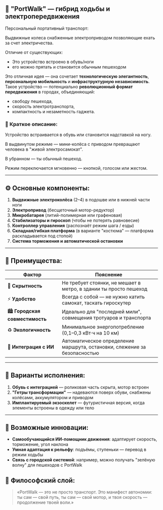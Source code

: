 ## 🦾 "PortWalk" — гибрид ходьбы и электропередвижения

Персональный портативный транспорт:

Выдвижные колеса снабженные электроприводом позволяющие ехать за счет электричества.

Отличие от существующих:
- Это устройство встроено в обувь/ноги
- его можно прятать и становится обычным пешеходом


Это отличная идея — она сочетает **технологическую элегантность**, **персональную мобильность** и **инфраструктурную независимость**. Такое устройство — потенциально **революционный формат передвижения** в городах, объединяющий:
- свободу пешехода,  
- скорость электротранспорта,  
- компактность и незаметность гаджета.

### 📌 **Краткое описание:**
Устройство встраивается в обувь или становится надставкой на ногу.  

В выдвинутом режиме — мини-колёса с приводом превращают человека в "живой электросамокат".  

В убранном — ты обычный пешеход.  

Режим переключается мгновенно — кнопкой, голосом или жестом.

---

## ⚙️ **Основные компоненты:**
1. **Выдвижные электроколёса** (2–4) в подошве или в нижней части ноги
2. **Электропривод** (бесщеточный мотор-редуктор)
3. **Микробатарея** (литий-полимерная или графеновая)
4. **Стабилизаторы и гироскоп** (чтобы не потерять равновесие)
5. **Контроллер управления** (распознаёт режим шага / езды)
6. **Складная/гибкая платформа** (в варианте "костюма" — платформа раскладывается под стопой)
7. **Система торможения и автоматической остановки**

---

## 🚀 **Преимущества:**

| Фактор                 | Пояснение |
|------------------------|-----------|
| 🦶 **Скрытность**        | Не требует стоянки, не мешает в метро, в здании ты просто пешеход |
| ⚡ **Удобство**         | Всегда с собой — не нужно катить самокат, таскать гироскутер |
| 🏙️ **Городская совместимость** | Идеально для "последней мили", совмещения тротуаров и транспорта |
| ♻️ **Экологичность**    | Минимальное энергопотребление (0,1–0,3 кВт⋅ч на 10 км) |
| 🧠 **Интеграция с ИИ**   | Автоматическое определение маршрута, остановки, слежение за безопасностью |

---

## 📐 **Варианты исполнения:**
1. **Обувь с интеграцией** — роликовая часть скрыта, мотор встроен
2. **"Гетры трансформации"** — надеваются поверх обуви, снабжены колёсами, аккумулятором и приводом
3. **Имплантируемый экзоскелет** — футуристичная версия, когда элементы встроены в одежду или тело

---

## 🧠 Возможные инновации:

- **Самообучающийся ИИ-помощник движения**: адаптирует скорость, торможение, угол наклона
- **Умная адаптация к рельефу**: подъёмы, ступеньки — перевод в режим ходьбы
- **Связь с городской системой**: например, можно получать "зелёную волну" для пешеходов с PortWalk

## 🔮 Философский слой:

> «PortWalk — это не просто транспорт. Это манифест автономии: ты сам — свой путь, ты сам — свой мотор, и твоя скорость — продолжение твоей воли.»

